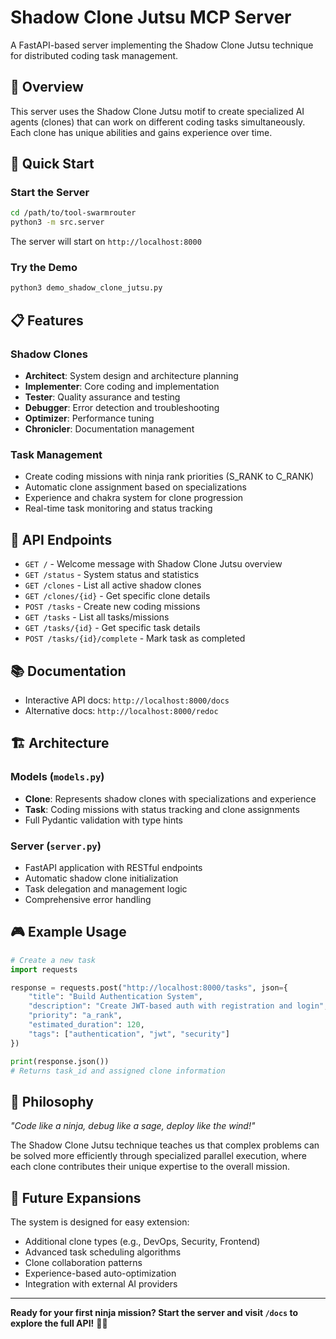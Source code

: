 # Shadow Clone Jutsu MCP Server

A FastAPI-based server implementing the Shadow Clone Jutsu technique for distributed coding task management.

## 🥷 Overview

This server uses the Shadow Clone Jutsu motif to create specialized AI agents (clones) that can work on different coding tasks simultaneously. Each clone has unique abilities and gains experience over time.

## 🚀 Quick Start

### Start the Server
```bash
cd /path/to/tool-swarmrouter
python3 -m src.server
```

The server will start on `http://localhost:8000`

### Try the Demo
```bash
python3 demo_shadow_clone_jutsu.py
```

## 📋 Features

### Shadow Clones
- **Architect**: System design and architecture planning
- **Implementer**: Core coding and implementation  
- **Tester**: Quality assurance and testing
- **Debugger**: Error detection and troubleshooting
- **Optimizer**: Performance tuning
- **Chronicler**: Documentation management

### Task Management
- Create coding missions with ninja rank priorities (S_RANK to C_RANK)
- Automatic clone assignment based on specializations
- Experience and chakra system for clone progression
- Real-time task monitoring and status tracking

## 🎯 API Endpoints

- `GET /` - Welcome message with Shadow Clone Jutsu overview
- `GET /status` - System status and statistics
- `GET /clones` - List all active shadow clones
- `GET /clones/{id}` - Get specific clone details
- `POST /tasks` - Create new coding missions
- `GET /tasks` - List all tasks/missions
- `GET /tasks/{id}` - Get specific task details
- `POST /tasks/{id}/complete` - Mark task as completed

## 📚 Documentation

- Interactive API docs: `http://localhost:8000/docs`
- Alternative docs: `http://localhost:8000/redoc`

## 🏗️ Architecture

### Models (`models.py`)
- **Clone**: Represents shadow clones with specializations and experience
- **Task**: Coding missions with status tracking and clone assignments
- Full Pydantic validation with type hints

### Server (`server.py`)
- FastAPI application with RESTful endpoints
- Automatic shadow clone initialization
- Task delegation and management logic
- Comprehensive error handling

## 🎮 Example Usage

```python
# Create a new task
import requests

response = requests.post("http://localhost:8000/tasks", json={
    "title": "Build Authentication System",
    "description": "Create JWT-based auth with registration and login",
    "priority": "a_rank",
    "estimated_duration": 120,
    "tags": ["authentication", "jwt", "security"]
})

print(response.json())
# Returns task_id and assigned clone information
```

## 🥋 Philosophy

*"Code like a ninja, debug like a sage, deploy like the wind!"*

The Shadow Clone Jutsu technique teaches us that complex problems can be solved more efficiently through specialized parallel execution, where each clone contributes their unique expertise to the overall mission.

## 🔮 Future Expansions

The system is designed for easy extension:
- Additional clone types (e.g., DevOps, Security, Frontend)
- Advanced task scheduling algorithms
- Clone collaboration patterns
- Experience-based auto-optimization
- Integration with external AI providers

---

**Ready for your first ninja mission? Start the server and visit `/docs` to explore the full API!** 🥷✨